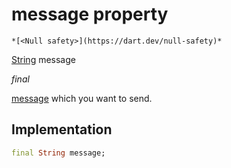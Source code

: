 


# message property




    *[<Null safety>](https://dart.dev/null-safety)*


[String](https://api.flutter.dev/flutter/dart-core/String-class.html) message
  
_final_



<p><a href="../../hmssdk_flutter/HMSMessage/message.md">message</a> which you want to send.</p>



## Implementation

```dart
final String message;


```








